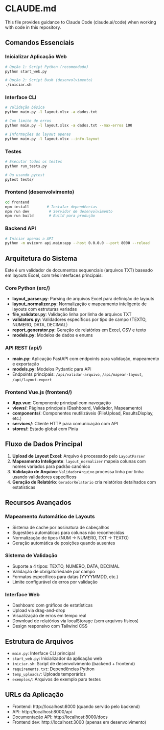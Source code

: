 # CLAUDE.md

This file provides guidance to Claude Code (claude.ai/code) when working with code in this repository.

## Comandos Essenciais

### Inicializar Aplicação Web
```bash
# Opção 1: Script Python (recomendado)
python start_web.py

# Opção 2: Script Bash (desenvolvimento)
./iniciar.sh
```

### Interface CLI
```bash
# Validação básica
python main.py -l layout.xlsx -a dados.txt

# Com limite de erros
python main.py -l layout.xlsx -a dados.txt --max-erros 100

# Informações do layout apenas
python main.py -l layout.xlsx --info-layout
```

### Testes
```bash
# Executar todos os testes
python run_tests.py

# Ou usando pytest
pytest tests/
```

### Frontend (desenvolvimento)
```bash
cd frontend
npm install        # Instalar dependências
npm run dev         # Servidor de desenvolvimento
npm run build       # Build para produção
```

### Backend API
```bash
# Iniciar apenas a API
python -m uvicorn api.main:app --host 0.0.0.0 --port 8000 --reload
```

## Arquitetura do Sistema

Este é um validador de documentos sequenciais (arquivos TXT) baseado em layouts Excel, com três interfaces principais:

### Core Python (src/)
- **layout_parser.py**: Parsing de arquivos Excel para definição de layouts
- **layout_normalizer.py**: Normalização e mapeamento inteligente de layouts com estruturas variadas
- **file_validator.py**: Validação linha por linha de arquivos TXT
- **validators.py**: Validadores específicos por tipo de campo (TEXTO, NUMERO, DATA, DECIMAL)
- **report_generator.py**: Geração de relatórios em Excel, CSV e texto
- **models.py**: Modelos de dados e enums

### API REST (api/)
- **main.py**: Aplicação FastAPI com endpoints para validação, mapeamento e exportação
- **models.py**: Modelos Pydantic para API
- Endpoints principais: `/api/validar-arquivo`, `/api/mapear-layout`, `/api/layout-export`

### Frontend Vue.js (frontend/)
- **App.vue**: Componente principal com navegação
- **views/**: Páginas principais (Dashboard, Validador, Mapeamento)
- **components/**: Componentes reutilizáveis (FileUpload, ResultsDisplay, etc.)
- **services/**: Cliente HTTP para comunicação com API
- **stores/**: Estado global com Pinia

## Fluxo de Dados Principal

1. **Upload de Layout Excel**: Arquivo é processado pelo `LayoutParser`
2. **Mapeamento Inteligente**: `layout_normalizer` mapeia colunas com nomes variados para padrão canônico
3. **Validação de Arquivo**: `ValidadorArquivo` processa linha por linha usando validadores específicos
4. **Geração de Relatório**: `GeradorRelatorio` cria relatórios detalhados com estatísticas

## Recursos Avançados

### Mapeamento Automático de Layouts
- Sistema de cache por assinatura de cabeçalhos
- Sugestões automáticas para colunas não reconhecidas
- Normalização de tipos (NUM → NUMERO, TXT → TEXTO)
- Geração automática de posições quando ausentes

### Sistema de Validação
- Suporte a 4 tipos: TEXTO, NUMERO, DATA, DECIMAL
- Validação de obrigatoriedade por campo
- Formatos específicos para datas (YYYYMMDD, etc.)
- Limite configurável de erros por validação

### Interface Web
- Dashboard com gráficos de estatísticas
- Upload via drag-and-drop
- Visualização de erros em tempo real
- Download de relatórios via localStorage (sem arquivos físicos)
- Design responsivo com Tailwind CSS

## Estrutura de Arquivos

- `main.py`: Interface CLI principal
- `start_web.py`: Inicializador da aplicação web
- `iniciar.sh`: Script de desenvolvimento (backend + frontend)
- `requirements.txt`: Dependências Python
- `temp_uploads/`: Uploads temporários
- `exemplos/`: Arquivos de exemplo para testes

## URLs da Aplicação
- Frontend: http://localhost:8000 (quando servido pelo backend)
- API: http://localhost:8000/api
- Documentação API: http://localhost:8000/docs
- Frontend dev: http://localhost:3000 (apenas em desenvolvimento)